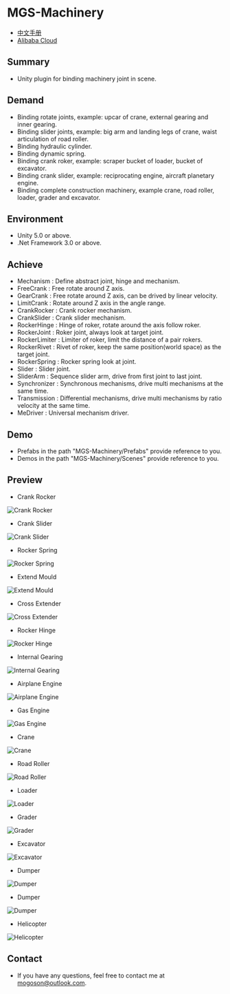 ﻿# MGS-Machinery
- [中文手册](./README_ZH.md)
- [Alibaba Cloud](https://www.aliyun.com/minisite/goods?userCode=0fgf4qk9)

## Summary
- Unity plugin for binding machinery joint in scene.

## Demand
- Binding rotate joints, example: upcar of crane, external gearing and inner gearing.
- Binding slider joints, example: big arm and landing legs of crane, waist articulation of road roller.
- Binding hydraulic cylinder.
- Binding dynamic spring.
- Binding crank roker, example: scraper bucket of loader, bucket of excavator.
- Binding crank slider, example: reciprocating engine, aircraft planetary engine.
- Binding complete construction machinery, example crane, road roller, loader, grader and excavator.

## Environment
- Unity 5.0 or above.
- .Net Framework 3.0 or above.

## Achieve
- Mechanism : Define abstract joint, hinge and mechanism.
- FreeCrank : Free rotate around Z axis.
- GearCrank : Free rotate around Z axis, can be drived by linear velocity.
- LimitCrank : Rotate around Z axis in the angle range. 
- CrankRocker : Crank rocker mechanism.
- CrankSlider : Crank slider mechanism.
- RockerHinge : Hinge of roker, rotate around the axis follow roker.
- RockerJoint : Roker joint, always look at target joint.
- RockerLimiter : Limiter of roker, limit the distance of a pair rokers.
- RockerRivet : Rivet of roker, keep the same position(world space) as the target joint.
- RockerSpring : Rocker spring look at joint.
- Slider : Slider joint.
- SliderArm : Sequence slider arm, drive from first joint to last joint.
- Synchronizer : Synchronous mechanisms, drive multi mechanisms at the same time.
- Transmission : Differential mechanisms, drive multi mechanisms by ratio velocity at the same time.
- MeDriver : Universal mechanism driver.

## Demo
- Prefabs in the path "MGS-Machinery/Prefabs" provide reference to you.
- Demos in the path "MGS-Machinery/Scenes" provide reference to you.

## Preview
- Crank Rocker

![Crank Rocker](./Attachment/README_Image/CrankRocker.gif)

- Crank Slider

![Crank Slider](./Attachment/README_Image/CrankSlider.gif)

- Rocker Spring

![Rocker Spring](./Attachment/README_Image/RockerSpring.gif)

- Extend Mould

![Extend Mould](./Attachment/README_Image/ExtendMould.gif)

- Cross Extender

![Cross Extender](./Attachment/README_Image/CrossExtender.gif)

- Rocker Hinge

![Rocker Hinge](./Attachment/README_Image/RockerHinge.gif)

- Internal Gearing

![Internal Gearing](./Attachment/README_Image/InternalGearing.gif)

- Airplane Engine

![Airplane Engine](./Attachment/README_Image/AirplaneEngine.gif)

- Gas Engine

![Gas Engine](./Attachment/README_Image/GasEngine.gif)

- Crane

![Crane](./Attachment/README_Image/Crane.gif)

- Road Roller

![Road Roller](./Attachment/README_Image/RoadRoller.gif)

- Loader

![Loader](./Attachment/README_Image/Loader.gif)

- Grader

![Grader](./Attachment/README_Image/Grader.gif)

- Excavator

![Excavator](./Attachment/README_Image/Excavator.gif)

- Dumper

![Dumper](./Attachment/README_Image/Dumper_H.gif)

- Dumper

![Dumper](./Attachment/README_Image/Dumper_P.gif)

- Helicopter

![Helicopter](./Attachment/README_Image/Helicopter.gif)

## Contact
- If you have any questions, feel free to contact me at mogoson@outlook.com.
